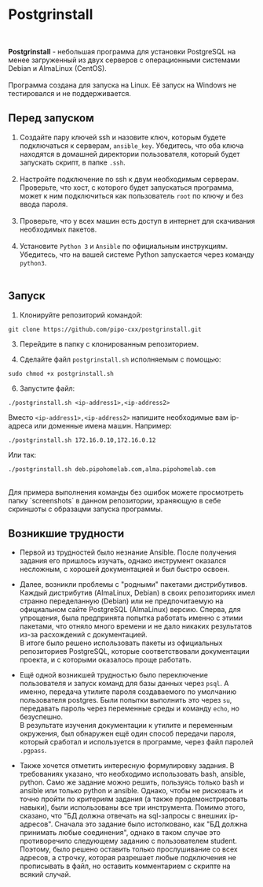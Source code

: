 # Postgrinstall
<br>

**Postgrinstall** - небольшая программа для установки PostgreSQL на менее загруженный из двух серверов с операционными системами Debian и AlmaLinux (CentOS).<br><br>
Программа создана для запуска на Linux. Её запуск на Windows не тестировался и не поддерживается.

## Перед запуском

1. Создайте пару ключей ssh и назовите ключ, которым будете подключаться к серверам, `ansible_key`. Убедитесь, что оба ключа находятся в домашней директории пользователя, который будет запускать скрипт, в папке `.ssh`.<br><br>
2. Настройте подключение по ssh к двум необходимым серверам. Проверьте, что хост, с которого будет запускаться программа, может к ним подключиться как пользователь `root` по ключу и без ввода пароля.<br><br>
3. Проверьте, что у всех машин есть доступ в интернет для скачивания необходимых пакетов.<br><br>
4. Установите `Python 3` и `Ansible` по официальным инструкциям. Убедитесь, что на вашей системе Python запускается через команду `python3`.<br><br>

## Запуск

1. Клонируйте репозиторий командой:
```
git clone https://github.com/pipo-cxx/postgrinstall.git
```

3. Перейдите в папку с клонированным репозиторием.

4. Сделайте файл `postgrinstall.sh` исполняемым с помощью:
```
sudo chmod +x postgrinstall.sh
```

6. Запустите файл:
```
./postgrinstall.sh <ip-address1>,<ip-address2>
```
Вместо `<ip-address1>,<ip-address2>` напишите необходимые вам ip-адреса или доменные имена машин. Например:
```
./postgrinstall.sh 172.16.0.10,172.16.0.12
```
Или так:
```
./postgrinstall.sh deb.pipohomelab.com,alma.pipohomelab.com
```
<br>
Для примера выполнения команды без ошибок можете просмотреть папку `screenshots` в данном репозитории, храняющую в себе скриншоты с образацми запуска программы.
<br>

## Возникшие трудности

* Первой из трудностей было незнание Ansible. После получения задания его пришлось изучать, однако инструмент оказался несложным, с хорошей документацией и был быстро освоен.

* Далее, возникли проблемы с "родными" пакетами дистрибутивов. Каждый дистрибутив (AlmaLinux, Debian) в своих репозиториях имел странно переделанную (Debian) или не предпочитаемую на официальном сайте PostgreSQL (AlmaLinux) версию. Сперва, для упрощения, была предпринята попытка работать именно с этими пакетами, что отняло много времени и не дало никаких результатов из-за расхождений с документацией.<br>
В итоге было решено использовать пакеты из официальных репозиториев PostgreSQL, которые соответствовали документации проекта, и с которыми оказалось проще работать.

* Ещё одной возникшей трудностью было переключение пользователя и запуск команд для базы данных через `psql`. А именно, передача утилите пароля создаваемого по умолчанию пользователя postgres. Были попытки выполнить это через `su`, передавать пароль через переменные среды и команду `echo`, но безуспешно.<br>
В результате изучения документации к утилите и переменным окружения, был обнаружен ещё один способ передачи пароля, который сработал и используется в программе, через файл паролей `.pgpass`.

* Также хочется отметить интересную формулировку задания. В требованиях указано, что необходимо использовать bash, ansible, python. Само же задание можно решить, пользуясь только bash и ansible или только python и ansible. Однако, чтобы не рисковать и точно пройти по критериям задания (а также продемонстрировать навыки), были использованы все три инструмента. Помимо этого, сказано, что "БД должна отвечать на sql-запросы с внешних ip-адресов". Сначала это задание было истолковано, как "БД должна принимать любые соединения", однако в таком случае это противоречило следующему заданию с пользователем student. Поэтому, было решено оставить только прослушивание со всех адресов, а строчку, которая разрешает любые подключения не прописывать в файл, но оставить комментарием с скрипте на всякий случай.
